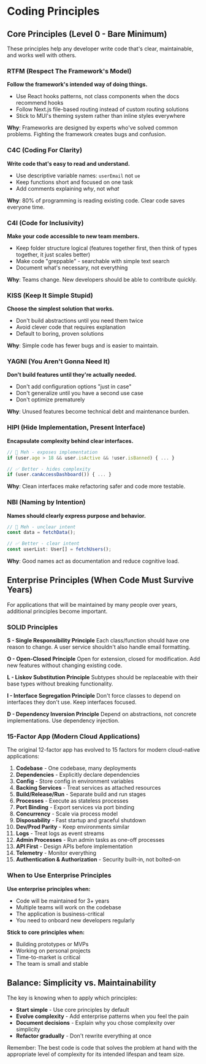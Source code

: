 # Coding Principles

## Core Principles (Level 0 - Bare Minimum)

These principles help any developer write code that's clear, maintainable, and works well with others.

### RTFM (Respect The Framework's Model)
**Follow the framework's intended way of doing things.**

- Use React hooks patterns, not class components when the docs recommend hooks
- Follow Next.js file-based routing instead of custom routing solutions
- Stick to MUI's theming system rather than inline styles everywhere

**Why**: Frameworks are designed by experts who've solved common problems. Fighting the framework creates bugs and confusion.

### C4C (Coding For Clarity)
**Write code that's easy to read and understand.**

- Use descriptive variable names: `userEmail` not `ue`
- Keep functions short and focused on one task
- Add comments explaining *why*, not *what*

**Why**: 80% of programming is reading existing code. Clear code saves everyone time.

### C4I (Code for Inclusivity)
**Make your code accessible to new team members.**

- Keep folder structure logical (features together first, then think of types together, it just scales better)
- Make code "greppable" - searchable with simple text search
- Document what's necessary, not everything

**Why**: Teams change. New developers should be able to contribute quickly.

### KISS (Keep It Simple Stupid)
**Choose the simplest solution that works.**

- Don't build abstractions until you need them twice
- Avoid clever code that requires explanation
- Default to boring, proven solutions

**Why**: Simple code has fewer bugs and is easier to maintain.

### YAGNI (You Aren't Gonna Need It)
**Don't build features until they're actually needed.**

- Don't add configuration options "just in case"
- Don't generalize until you have a second use case
- Don't optimize prematurely

**Why**: Unused features become technical debt and maintenance burden.

### HIPI (Hide Implementation, Present Interface)
**Encapsulate complexity behind clear interfaces.**

```javascript
// 🤔 Meh - exposes implementation
if (user.age > 18 && user.isActive && !user.isBanned) { ... }

// ✅ Better - hides complexity
if (user.canAccessDashboard()) { ... }
```

**Why**: Clean interfaces make refactoring safer and code more testable.

### NBI (Naming by Intention)
**Names should clearly express purpose and behavior.**

```javascript
// 🤔 Meh - unclear intent
const data = fetchData();

// ✅ Better - clear intent
const userList: User[] = fetchUsers();
```

**Why**: Good names act as documentation and reduce cognitive load.

## Enterprise Principles (When Code Must Survive Years)

For applications that will be maintained by many people over years, additional principles become important.

### SOLID Principles

**S - Single Responsibility Principle**
Each class/function should have one reason to change. A user service shouldn't also handle email formatting.

**O - Open-Closed Principle**
Open for extension, closed for modification. Add new features without changing existing code.

**L - Liskov Substitution Principle**
Subtypes should be replaceable with their base types without breaking functionality.

**I - Interface Segregation Principle**
Don't force classes to depend on interfaces they don't use. Keep interfaces focused.

**D - Dependency Inversion Principle**
Depend on abstractions, not concrete implementations. Use dependency injection.

### 15-Factor App (Modern Cloud Applications)

The original 12-factor app has evolved to 15 factors for modern cloud-native applications:

1. **Codebase** - One codebase, many deployments
2. **Dependencies** - Explicitly declare dependencies
3. **Config** - Store config in environment variables
4. **Backing Services** - Treat services as attached resources
5. **Build/Release/Run** - Separate build and run stages
6. **Processes** - Execute as stateless processes
7. **Port Binding** - Export services via port binding
8. **Concurrency** - Scale via process model
9. **Disposability** - Fast startup and graceful shutdown
10. **Dev/Prod Parity** - Keep environments similar
11. **Logs** - Treat logs as event streams
12. **Admin Processes** - Run admin tasks as one-off processes
13. **API First** - Design APIs before implementation
14. **Telemetry** - Monitor everything
15. **Authentication & Authorization** - Security built-in, not bolted-on

### When to Use Enterprise Principles

**Use enterprise principles when:**
- Code will be maintained for 3+ years
- Multiple teams will work on the codebase
- The application is business-critical
- You need to onboard new developers regularly

**Stick to core principles when:**
- Building prototypes or MVPs
- Working on personal projects
- Time-to-market is critical
- The team is small and stable

## Balance: Simplicity vs. Maintainability

The key is knowing when to apply which principles:

- **Start simple** - Use core principles by default
- **Evolve complexity** - Add enterprise patterns when you feel the pain
- **Document decisions** - Explain why you chose complexity over simplicity
- **Refactor gradually** - Don't rewrite everything at once

Remember: The best code is code that solves the problem at hand with the appropriate level of complexity for its intended lifespan and team size.
